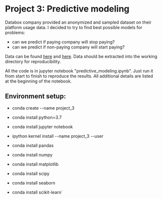 # Project 3: Predictive modeling

Databox company provided an anonymized and sampled dataset on their platform usage data. 
I decided to try to find best possible models for problems:
- can we predict if paying company will stop paying?
- can we predict if non-paying company will start paying?

 Data can be found [here](https://classroom.github.com/a/lNCqrUm1) and [here](https://drive.google.com/file/d/1xlBq18Ljh9fZ_o_KXaFuMe4fId9waS3G/view?usp=sharing).
Data should be extracted into the working directory for reproducibility.

All the code is in jupyter notebook "predictive_modeling.ipynb". Just run it from start to finish to reproduce the results. 
All additional details are listed at the beginning of the notebook.




## Environment setup:

- conda create --name project_3

- conda install python=3.7

- conda install jupyter notebook

- ipython kernel install --name project_3 --user

- conda install pandas

- conda install numpy

- conda install matplotlib

- conda install scipy

- conda install seaborn

- conda install scikit-learn`


